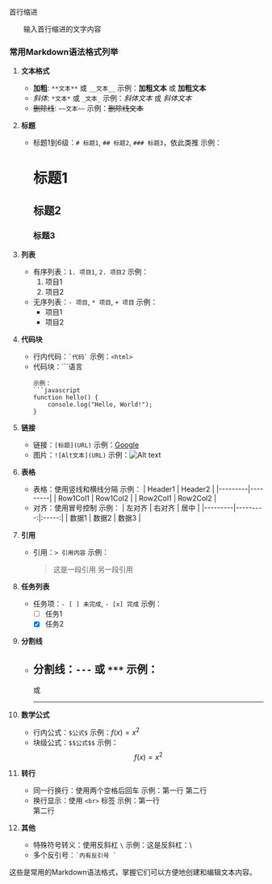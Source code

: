 首行缩进

<p style="text-indent: 2em;">输入首行缩进的文字内容</p>


### 常用Markdown语法格式列举

1. **文本格式**
   - **加粗**: `**文本**` 或 `__文本__`
     示例：**加粗文本** 或 __加粗文本__
   - *斜体*: `*文本*` 或 `_文本_`
     示例：*斜体文本* 或 _斜体文本_
   - ~~删除线~~: `~~文本~~`
     示例：~~删除线文本~~

2. **标题**
   - 标题1到6级：`# 标题1`, `## 标题2`, `### 标题3`，依此类推
     示例：
     # 标题1
     ## 标题2
     ### 标题3

3. **列表**
   - 有序列表：`1. 项目1`, `2. 项目2`
     示例：
     1. 项目1
     2. 项目2
   - 无序列表：`- 项目`, `* 项目`, `+ 项目`
     示例：
     - 项目1
     * 项目2

4. **代码块**
   - 行内代码：`` `代码` ``
     示例：`<html>`
   - 代码块：```语言
     ```包围
     示例：
     ```javascript
     function hello() {
         console.log("Hello, World!");
     }
     ```

5. **链接**
   - 链接：`[标题](URL)`
     示例：[Google](https://www.google.com)
   - 图片：`![Alt文本](URL)`
     示例：![Alt text](https://example.com/image.jpg)

6. **表格**
   - 表格：使用竖线和横线分隔
     示例：
     | Header1 | Header2 |
     |---------|---------|
     | Row1Col1 | Row1Col2 |
     | Row2Col1 | Row2Col2 |
   - 对齐：使用冒号控制
     示例：
     | 左对齐 | 右对齐 | 居中 |
     |---------|---------:|:-----:|
     | 数据1 | 数据2 | 数据3 |

7. **引用**
   - 引用：`> 引用内容`
     示例：
     > 这是一段引用
     > 另一段引用

8. **任务列表**
   - 任务项：`- [ ] 未完成`, `- [x] 完成`
     示例：
     - [ ] 任务1
     - [x] 任务2

9. **分割线**
   - 分割线：`---` 或 `***`
     示例：
     ---
     或
     ***

10. **数学公式**
    - 行内公式：`$公式$`
      示例：$f(x) = x^2$
    - 块级公式：`$$公式$$`
      示例：
      $$f(x) = x^2$$

11. **转行**
    - 同一行换行：使用两个空格后回车
      示例：第一行  第二行
    - 换行显示：使用 `<br>` 标签
      示例：第一行<br>第二行

12. **其他**
    - 特殊符号转义：使用反斜杠 `\`
      示例：这是反斜杠：\\
    - 多个反引号：`` `内有反引号 ` ``

这些是常用的Markdown语法格式，掌握它们可以方便地创建和编辑文本内容。